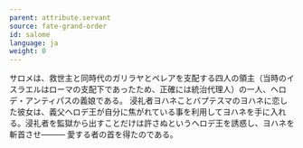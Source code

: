 ```yaml
---
parent: attribute.servant
source: fate-grand-order
id: salome
language: ja
weight: 0
---
```


サロメは、救世主と同時代のガリラヤとペレアを支配する四人の領主（当時のイスラエルはローマの支配下であったため、正確には統治代理人）の一人、ヘロデ・アンティパスの義娘である。
浸礼者ヨハネことバプテスマのヨハネに恋した彼女は、義父ヘロデ王が自分に焦がれている事を利用してヨハネを手に入れる。浸礼者を監獄から出すことだけは許さぬというヘロデ王を誘惑し、ヨハネを斬首させ―――
愛する者の首を得たのである。
